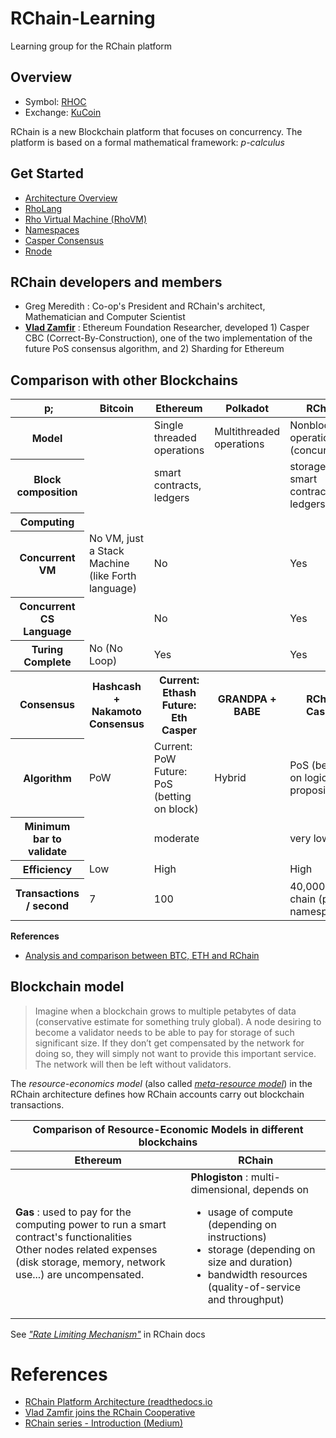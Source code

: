 # RChain-Learning
Learning group for the RChain platform

## Overview

- Symbol: [RHOC](https://coinmarketcap.com/currencies/rchain/)
- Exchange: [KuCoin](https://www.kucoin.com/#/trade/RHOC-ETH)

RChain is a new Blockchain platform that focuses on concurrency. The platform is based on a formal mathematical framework: *p-calculus*


## Get Started

- [Architecture Overview](architecture.md)
- [RhoLang](rholang.md)
- [Rho Virtual Machine (RhoVM)](RhoVM.md)
- [Namespaces](namespaces.md)
- [Casper Consensus](consensus.md)
- [Rnode](rnode.md)

## RChain developers and members

* Greg Meredith : Co-op's President and RChain's architect, Mathematician and Computer Scientist
* **[Vlad Zamfir](https://medium.com/rchain-cooperative/vlad-zamfir-joins-the-rchain-cooperative-a05f8e32c110)** : Ethereum Foundation Researcher, developed 1) Casper CBC (Correct-By-Construction), one of the two implementation of the future PoS consensus algorithm, and 2) Sharding for Ethereum

## Comparison with other Blockchains



<table>
  <thead>
    <tr>
      <th>&nbspp;</th>
      <th>Bitcoin</th>
      <th>Ethereum</th>
      <th>Polkadot</th>
      <th>RChain</th>
    </tr>
  </thead>
  <tbody>
    <tr>
      <th>Model</th>
      <td></td>
      <td>Single threaded operations</td>
      <td>Multithreaded operations</td>
      <td>Nonblocking operations (concurrency)</td>
    </tr>
    <tr>
      <th>Block composition</th>
      <td>&nbsp;</td>
      <td>smart contracts, ledgers</td>
      <td>&nbsp;</td>
      <td>storage, smart contracts, ledgers</td>
    </tr>
    <tr>
      <th>Computing</th>
      <td colspan="3"></td>
    </tr>
    <tr>
      <th>Concurrent VM</th>
      <td>No VM, just a Stack Machine (like Forth language)</td>
      <td>No</td>
      <td>&nbsp;</td>
      <td>Yes</td>
    </tr>
    <tr>
      <th>Concurrent CS Language</th>
      <td>&nbsp;</td>
      <td>No</td>
      <td>&nbsp;</td>
      <td>Yes</td>
    </tr>
    <tr>
      <th>Turing Complete</th>
      <td>No (No Loop)</td>
      <td>Yes</td>
      <td>&nbsp;</td>
      <td>Yes</td>
    </tr>
    <tr>
      <th>Consensus</th>
      <th>Hashcash + Nakamoto Consensus</th>
      <th>Current: Ethash<br>Future: Eth Casper</th>
      <th>GRANDPA + BABE</th>
      <th>RChain Casper</th>
    </tr>
    <tr>
        <th>Algorithm</th>
        <td>PoW</td>
        <td>Current: PoW<br>Future: PoS (betting on block)</td>
        <td>Hybrid</td>
        <td>PoS (betting on logical propositions)</td>
    </tr>
    <tr>
      <th>Minimum bar to validate</th>
      <td>&nbsp;</td>
      <td>moderate</td>
      <td>&nbsp;</td>
      <td>very low</td>
    </tr>
    <tr>
      <th>Efficiency</th>
      <td>Low</td>
      <td>High</td>
      <td>&nbsp;</td>
      <td>High</td>
    </tr>
    <tr>
      <th>Transactions / second</th>
      <td>7</td>
      <td>100</td>
      <td>&nbsp;</td>
      <td>40,000+ on chain (per namespace)</td>
    </tr>
  </tbody>
</table>

**References**

- [Analysis and comparison between BTC, ETH and RChain](http://rchain-architecture.readthedocs.io/en/latest/introduction/comparison-of-blockchains.html)

## Blockchain model

> Imagine when a blockchain grows to multiple petabytes of data (conservative estimate for something truly global). A node desiring to become a validator needs to be able to pay for storage of such significant size. If they don’t get compensated by the network for doing so, they will simply not want to provide this important service. The network will then be left without validators.

The *resource-economics model* (also called [*meta-resource model*](https://blog.coinfund.io/blockchain-as-a-resourcebase-48b7938bca34)) in the RChain architecture defines how RChain accounts carry out blockchain transactions.

<table>
  <thead>
    <tr>
      <th colspan="2">Comparison of Resource-Economic Models in different blockchains</th>
    </tr>
    <tr>
      <th>Ethereum</th>
      <th>RChain</th>
    </tr>
  </thead>
  <tbody>
    <tr>
      <td>
        <strong>Gas</strong> : used to pay for the computing power to run a smart contract's functionalities<br>
        Other nodes related expenses (disk storage, memory, network use...) are uncompensated.
      </td>
      <td>
        <strong>Phlogiston</strong> : multi-dimensional, depends on<br>
        <ul>
          <li>usage of compute (depending on instructions)</li>
          <li>storage (depending on size and duration)</li>
          <li>bandwidth resources (quality-of-service and throughput)</li>
        </ul>
      </td>
    </tr>
  </tbody>
</table>

See [*"Rate Limiting Mechanism"*](https://architecture-docs.readthedocs.io/execution_model/rhovm.html#rate-limiting-mechanism) in RChain docs


# References

- [RChain Platform Architecture (readthedocs.io](https://architecture-docs.readthedocs.io/index.html)
- [Vlad Zamfir joins the RChain Cooperative](https://medium.com/rchain-cooperative/vlad-zamfir-joins-the-rchain-cooperative-a05f8e32c110)
- [RChain series - Introduction (Medium)](https://blog.coinfund.io/rchain-series-introduction-985a05804ab)
